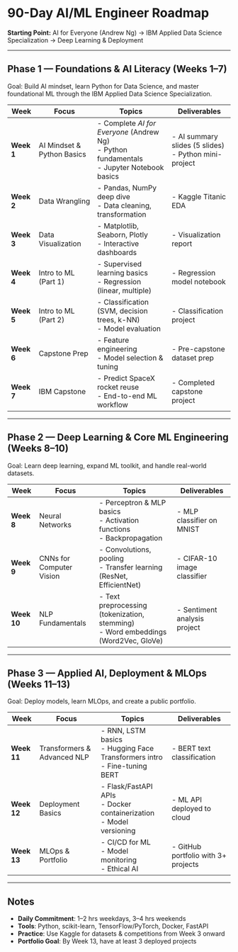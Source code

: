 # 90-Day AI/ML Engineer Roadmap  
**Starting Point:** AI for Everyone (Andrew Ng) → IBM Applied Data Science Specialization → Deep Learning & Deployment

---

## Phase 1 — Foundations & AI Literacy (Weeks 1–7)
Goal: Build AI mindset, learn Python for Data Science, and master foundational ML through the IBM Applied Data Science Specialization.

| Week | Focus | Topics | Deliverables |
|------|-------|--------|--------------|
| **Week 1** | AI Mindset & Python Basics | - Complete *AI for Everyone* (Andrew Ng)<br>- Python fundamentals<br>- Jupyter Notebook basics | - AI summary slides (5 slides)<br>- Python mini-project |
| **Week 2** | Data Wrangling | - Pandas, NumPy deep dive<br>- Data cleaning, transformation | - Kaggle Titanic EDA |
| **Week 3** | Data Visualization | - Matplotlib, Seaborn, Plotly<br>- Interactive dashboards | - Visualization report |
| **Week 4** | Intro to ML (Part 1) | - Supervised learning basics<br>- Regression (linear, multiple) | - Regression model notebook |
| **Week 5** | Intro to ML (Part 2) | - Classification (SVM, decision trees, k-NN)<br>- Model evaluation | - Classification project |
| **Week 6** | Capstone Prep | - Feature engineering<br>- Model selection & tuning | - Pre-capstone dataset prep |
| **Week 7** | IBM Capstone | - Predict SpaceX rocket reuse<br>- End-to-end ML workflow | - Completed capstone project |

---

## Phase 2 — Deep Learning & Core ML Engineering (Weeks 8–10)
Goal: Learn deep learning, expand ML toolkit, and handle real-world datasets.

| Week | Focus | Topics | Deliverables |
|------|-------|--------|--------------|
| **Week 8** | Neural Networks | - Perceptron & MLP basics<br>- Activation functions<br>- Backpropagation | - MLP classifier on MNIST |
| **Week 9** | CNNs for Computer Vision | - Convolutions, pooling<br>- Transfer learning (ResNet, EfficientNet) | - CIFAR-10 image classifier |
| **Week 10** | NLP Fundamentals | - Text preprocessing (tokenization, stemming)<br>- Word embeddings (Word2Vec, GloVe) | - Sentiment analysis project |

---

## Phase 3 — Applied AI, Deployment & MLOps (Weeks 11–13)
Goal: Deploy models, learn MLOps, and create a public portfolio.

| Week | Focus | Topics | Deliverables |
|------|-------|--------|--------------|
| **Week 11** | Transformers & Advanced NLP | - RNN, LSTM basics<br>- Hugging Face Transformers intro<br>- Fine-tuning BERT | - BERT text classification |
| **Week 12** | Deployment Basics | - Flask/FastAPI APIs<br>- Docker containerization<br>- Model versioning | - ML API deployed to cloud |
| **Week 13** | MLOps & Portfolio | - CI/CD for ML<br>- Model monitoring<br>- Ethical AI | - GitHub portfolio with 3+ projects |

---

## Notes
- **Daily Commitment**: 1–2 hrs weekdays, 3–4 hrs weekends
- **Tools**: Python, scikit-learn, TensorFlow/PyTorch, Docker, FastAPI
- **Practice**: Use Kaggle for datasets & competitions from Week 3 onward
- **Portfolio Goal**: By Week 13, have at least 3 deployed projects
